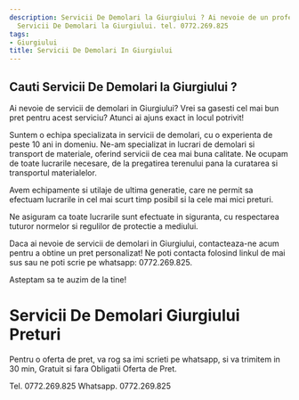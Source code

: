 ```yaml
---
description: Servicii De Demolari la Giurgiului ? Ai nevoie de un profesionist in
  Servicii De Demolari la Giurgiului. tel. 0772.269.825
tags:
- Giurgiului
title: Servicii De Demolari In Giurgiului
---
```



## Cauti Servicii De Demolari la Giurgiului ?


Ai nevoie de servicii de demolari in Giurgiului? Vrei sa gasesti cel mai bun pret pentru acest serviciu? Atunci ai ajuns exact in locul potrivit! 

Suntem o echipa specializata in servicii de demolari, cu o experienta de peste 10 ani in domeniu. Ne-am specializat in lucrari de demolari si transport de materiale, oferind servicii de cea mai buna calitate. Ne ocupam de toate lucrarile necesare, de la pregatirea terenului pana la curatarea si transportul materialelor. 

Avem echipamente si utilaje de ultima generatie, care ne permit sa efectuam lucrarile in cel mai scurt timp posibil si la cele mai mici preturi. 

Ne asiguram ca toate lucrarile sunt efectuate in siguranta, cu respectarea tuturor normelor si regulilor de protectie a mediului.

Daca ai nevoie de servicii de demolari in Giurgiului, contacteaza-ne acum pentru a obtine un pret personalizat! Ne poti contacta folosind linkul de mai sus sau ne poti scrie pe whatsapp: 0772.269.825. 

Asteptam sa te auzim de la tine!

# Servicii De Demolari Giurgiului Preturi
Pentru o oferta de pret, va rog sa imi scrieti pe whatsapp, si va trimitem in 30 min, Gratuit si fara Obligatii Oferta de Pret.

Tel. 0772.269.825
Whatsapp. 0772.269.825